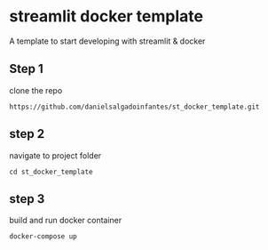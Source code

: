 # streamlit docker template
A template to start developing with streamlit &amp; docker


## Step 1 
clone the repo
```
https://github.com/danielsalgadoinfantes/st_docker_template.git
```

## step 2
navigate to project folder
```
cd st_docker_template
```

## step 3
build and run docker container
```
docker-compose up
```
